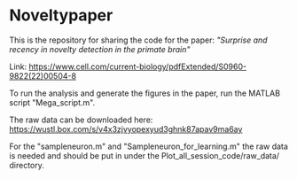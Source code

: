 # Noveltypaper
This is the repository for sharing the code for the paper: *"Surprise and recency in novelty detection in the
primate brain"*

Link: https://www.cell.com/current-biology/pdfExtended/S0960-9822(22)00504-8

To run the analysis and generate the figures in the paper, run the MATLAB script "Mega_script.m".

The raw data can be downloaded here: https://wustl.box.com/s/v4x3zjvyopexyud3ghnk87apav9ma6ay 

For the "sampleneuron.m" and "Sampleneuron_for_learning.m" the raw data is needed and should be put in under the Plot_all_session_code/raw_data/ directory.
